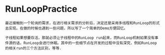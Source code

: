# RunLoopPractice

    最近接触到一个轮询的需求，在进行相关需求的分析后，决定还是采用多线程和RunLoop的形式去实现。在做的时候也遇到一些问题，所以写了一个简单的Demo方便回忆。

    子线程如果想要存活，那就必须让子线程中的RunLoop run起来，而RunLoop机制如果没有事件源的话，RunLoop会进行休眠。其中的一些细节点在开发的过程中没有深究，例如RunLoop的相关run的三个方法区别，等等.
